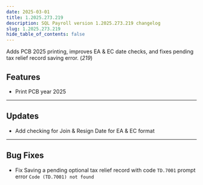```yaml
---
date: 2025-03-01
title: 1.2025.273.219
description: SQL Payroll version 1.2025.273.219 changelog
slug: 1.2025.273.219
hide_table_of_contents: false
---
```


Adds PCB 2025 printing, improves EA & EC date checks, and fixes pending tax relief record saving error. (*219*)

<!-- truncate -->

## Features

- Print PCB year 2025

---

## Updates

- Add checking for Join & Resign Date for EA & EC format

---

## Bug Fixes

- Fix Saving a pending optional tax relief record with code `TD.7001` prompt error `Code (TD.7001) not found`
